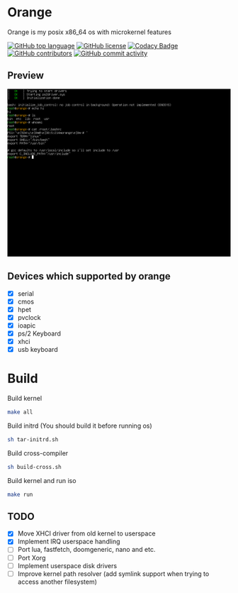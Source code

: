 # Orange

Orange is my posix x86_64 os with microkernel features

[![GitHub top language](https://img.shields.io/github/languages/top/cpplover0/orange?logo=c&label=)](https://github.com/cpplover0/orange/blob/main/kernel/GNUmakefile)
[![GitHub license](https://img.shields.io/github/license/cpplover0/orange)](https://github.com/cpplover0/orange/blob/master/LICENSE)
[![Codacy Badge](https://app.codacy.com/project/badge/Grade/e78ad48f394f46d1bb98f1942c7e1f21)]()
[![GitHub contributors](https://img.shields.io/github/contributors/cpplover0/orange)](https://github.com/cpplover0/orange/graphs/contributors)
[![GitHub commit activity](https://img.shields.io/github/commit-activity/m/cpplover0/orange)](https://github.com/cpplover0/orange/commits)

## Preview
![fastfetch and lua](https://github.com/cppLover0/Orange/blob/main/tools/img/work.png?raw=true)

## Devices which supported by orange

- [x] serial
- [x] cmos
- [x] hpet
- [x] pvclock
- [x] ioapic
- [x] ps/2 Keyboard
- [x] xhci
- [x] usb keyboard

# Build

Build kernel
```sh
make all
```

Build initrd (You should build it before running os)
```sh
sh tar-initrd.sh
```

Build cross-compiler 
```sh
sh build-cross.sh
```

Build kernel and run iso 
```sh
make run
```

## TODO

- [x] Move XHCI driver from old kernel to userspace
- [x] Implement IRQ userspace handling
- [ ] Port lua, fastfetch, doomgeneric, nano and etc.
- [ ] Port Xorg 
- [ ] Implement userspace disk drivers
- [ ] Improve kernel path resolver (add symlink support when trying to access another filesystem)